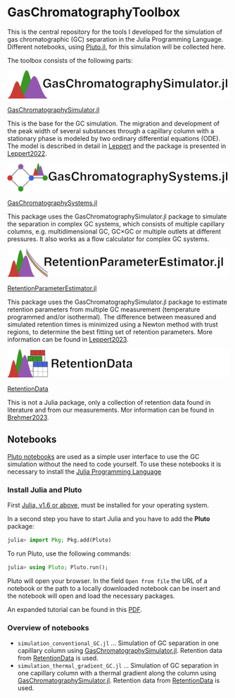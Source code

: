 # GasChromatographyToolbox

This is the central repository for the tools I developed for the simulation of gas chromatographic (GC) separation in the Julia Programming Language. Different notebooks, using [Pluto.jl](https://github.com/fonsp/Pluto.jl), for this simulation will be collected here.  

The toolbox consists of the following parts:

![GasChromatographySimulator.jl](/assets/GasChromatographySimulator_logo_w.png)

[GasChromatographySimulator.jl](https://github.com/JanLeppert/GasChromatographySimulator.jl)

This is the base for the GC simulation. The migration and development of the peak width of several substances through a capillary column with a stationary phase is modeled by two ordinary differential equations (ODE). The model is described in detail in [Leppert](http://10.1016/j.chroma.2020.460985) and the package is presented in [Leppert2022](https://doi.org/10.21105/joss.04565).

![GasChromatographySystems.jl](/assets/GasChromatographySystems_logo_w.png)

[GasChromatographySystems.jl](https://github.com/JanLeppert/GasChromatographySystems.jl)

This package uses the GasChromatographySimulator.jl package to simulate the separation in complex GC systems, which consists of multiple capillary columns, e.g. multidimensional GC, GC×GC or multiple outlets at different pressures. It also works as a flow calculator for complex GC systems.

![RetentionParameterEstimator.jl](/assets/RetentionParameterEstimator_logo_w.png)

[RetentionParameterEstimator.jl](https://github.com/JanLeppert/RetentionParameterEstimator.jl)

This package uses the GasChromatographySimulator.jl package to estimate retention parameters from multiple GC measurement (temperature programmed and/or isothermal). The difference between measured and simulated retention times is minimized using a Newton method with trust regions, to determine the best fitting set of retention parameters. More information can be found in [Leppert2023](https://doi.org/10.1016/j.chroma.2023.464008).

![RetentionData](/assets/RetentionData_logo_w.png)

[RetentionData](https://github.com/JanLeppert/RetentionData)

This is not a Julia package, only a collection of retention data found in literature and from our measurements. Mor information can be found in [Brehmer2023](https://doi.org/10.1021/acsomega.3c01348).

## Notebooks

[Pluto notebooks](https://github.com/fonsp/Pluto.jl) are used as a simple user interface to use the GC simulation without the need to code yourself. To use these notebooks it is necessary to install the [Julia Programming Language](https://julialang.org/)

### Install Julia and Pluto

First [Julia, v1.6 or above,](https://julialang.org/downloads/#current_stable_release) must be installed for your operating system.

In a second step you have to start Julia and you have to add the **Pluto** package:

```julia
julia> import Pkg; Pkg.add(Pluto)
```

To run Pluto, use the following commands:

```julia
julia> using Pluto; Pluto.run();
```

Pluto will open your browser. In the field `Open from file` the URL of a notebook or the path to a locally downloaded notebook can be insert and the notebook will open and load the necessary packages.

An expanded tutorial can be found in this [PDF](https://github.com/JanLeppert/GasChromatographySimulator.jl/raw/main/InstallGuide.pdf).

### Overview of notebooks

* `simulation_conventional_GC.jl` ... Simulation of GC separation in one capillary column using [GasChromatographySimulator.jl](https://github.com/JanLeppert/GasChromatographySimulator.jl). Retention data from [RetentionData](https://github.com/JanLeppert/RetentionData) is used.
* `simulation_thermal_gradient_GC.jl` ... Simulation of GC separation in one capillary column with a thermal gradient along the column using [GasChromatographySimulator.jl](https://github.com/JanLeppert/GasChromatographySimulator.jl). Retention data from [RetentionData](https://github.com/JanLeppert/RetentionData) is used.